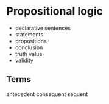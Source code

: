 # Propositional logic

- declarative sentences
- statements
- propositions
- conclusion
- truth value
- validity


## Terms
antecedent
consequent
sequent
